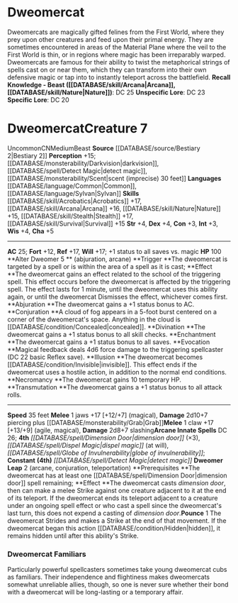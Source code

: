 ﻿---
ac: '25'
alignment: CN
charisma: '+5'
constitution: '+3'
creature_ability:
- Abjuration
- Alter Dweomer
- Conjuration
- Divination
- Dweomer Leap
- Enchantment
- Evocation
- ''
- Illusion
- Necromancy
- Pounce
- Transmutation
dexterity: '+4'
fortitude: '+12'
hp: '100'
id: '643'
intelligence: '+3'
land_speed: '35'
language:
- '[[DATABASE/language/Common|Common]]'
- '[[DATABASE/language/Sylvan|Sylvan]]'
level: '7'
max_speed: '35'
name: Dweomercat
perception: '+15'
rarity: Uncommon
reflex: '+17'
sense:
- '[[DATABASE/monsterability/Darkvision|darkvision]]'
- '[[DATABASE/spell/Detect Magic|detect magic]]'
- '[[DATABASE/monsterability/Scent|scent(imprecise) 30 feet]]'
size: Medium
skill:
- '[[DATABASE/skill/Acrobatics|Acrobatics]] +17'
- '[[DATABASE/skill/Arcana|Arcana]] +16'
- '[[DATABASE/skill/Nature|Nature]] +15'
- '[[DATABASE/skill/Stealth|Stealth]] +17'
- '[[DATABASE/skill/Survival|Survival]] +15'
source: '[[DATABASE/source/Bestiary 2|Bestiary 2]]'
speed:
- 35 feet
spell:
- '[[DATABASE/spell/Detect Magic|Detect Magic]]'
- '[[DATABASE/spell/Dimension Door|Dimension Door]]'
- '[[DATABASE/spell/Dispel Magic|Dispel Magic]]'
- '[[DATABASE/spell/Globe of Invulnerability|Globe of Invulnerability]]'
strength: '+4'
strength_req: '4'
strongest_save:
- Reflex
- Will
trait:
- '[[DATABASE/trait/Beast|Beast]]'
- '[[DATABASE/trait/Uncommon|Uncommon]]'
type: Creature
vision: Darkvision
weakest_save:
- Fortitude
will: '+17'
wisdom: '+4'

---
# Dweomercat

Dweomercats are magically gifted felines from the First World, where they prey upon other creatures and feed upon their primal energy. They are sometimes encountered in areas of the Material Plane where the veil to the First World is thin, or in regions where magic has been irreparably warped. Dweomercats are famous for their ability to twist the metaphorical strings of spells cast on or near them, which they can transform into their own defensive magic or tap into to instantly teleport across the battlefield.
**Recall Knowledge - Beast ([[DATABASE/skill/Arcana|Arcana]], [[DATABASE/skill/Nature|Nature]])**: DC 25
**Unspecific Lore**: DC 23
**Specific Lore**: DC 20

# Dweomercat<span class="item-type">Creature 7</span>

<span class="trait-uncommon item-trait">Uncommon</span><span class="trait-alignment item-trait">CN</span><span class="trait-size item-trait">Medium</span><span class="item-trait">Beast</span>
**Source** [[DATABASE/source/Bestiary 2|Bestiary 2]] 
**Perception** +15; [[DATABASE/monsterability/Darkvision|darkvision]], [[DATABASE/spell/Detect Magic|detect magic]], [[DATABASE/monsterability/Scent|scent (imprecise) 30 feet]]
**Languages** [[DATABASE/language/Common|Common]], [[DATABASE/language/Sylvan|Sylvan]]
**Skills** [[DATABASE/skill/Acrobatics|Acrobatics]] +17, [[DATABASE/skill/Arcana|Arcana]] +16, [[DATABASE/skill/Nature|Nature]] +15, [[DATABASE/skill/Stealth|Stealth]] +17, [[DATABASE/skill/Survival|Survival]] +15
**Str** +4, **Dex** +4, **Con** +3, **Int** +3, **Wis** +4, **Cha** +5

---
**AC** 25; **Fort** +12, **Ref** +17, **Will** +17; +1 status to all saves vs. magic
**HP** 100
<span class="in-box-ability">**Alter Dweomer <span class="action-icon">5</span> ** (abjuration, arcane) **Trigger **The dweomercat is targeted by a spell or is within the area of a spell as it is cast; **Effect **The dweomercat gains an effect related to the school of the triggering spell. This effect occurs before the dweomercat is affected by the triggering spell. The effect lasts for 1 minute, until the dweomercat uses this ability again, or until the dweomercat Dismisses the effect, whichever comes first. </span><span class="in-box-ability">**Abjuration **The dweomercat gains a +1 status bonus to AC. </span><span class="in-box-ability">**Conjuration **A cloud of fog appears in a 5-foot burst centered on a corner of the dweomercat's space. Anything in the cloud is [[DATABASE/condition/Concealed|concealed]]. </span><span class="in-box-ability">**Divination **The dweomercat gains a +1 status bonus to all skill checks. </span><span class="in-box-ability">**Enchantment **The dweomercat gains a +1 status bonus to all saves. </span><span class="in-box-ability">**Evocation **Magical feedback deals 4d6 force damage to the triggering spellcaster (DC 22 basic Reflex save). </span><span class="in-box-ability">**Illusion **The dweomercat becomes [[DATABASE/condition/Invisible|invisible]]. This effect ends if the dweomercat uses a hostile action, in addition to the normal end conditions. </span><span class="in-box-ability">**Necromancy **The dweomercat gains 10 temporary HP. </span><span class="in-box-ability">**Transmutation **The dweomercat gains a +1 status bonus to all attack rolls.</span>

---
**Speed** 35 feet
<span class="in-box-ability">**Melee** <span class="action-icon">1</span> jaws +17 [+12/+7] (magical), **Damage** 2d10+7 piercing plus [[DATABASE/monsterability/Grab|Grab]]</span><span class="in-box-ability">**Melee** <span class="action-icon">1</span> claw +17 [+13/+9] (agile, magical), **Damage** 2d8+7 slashing</span>**Arcane Innate Spells** DC 26; **4th** _[[DATABASE/spell/Dimension Door|dimension door]]_ (×3), _[[DATABASE/spell/Dispel Magic|dispel magic]]_ (at will), _[[DATABASE/spell/Globe of Invulnerability|globe of invulnerability]]_; **Constant** **(4th)** _[[DATABASE/spell/Detect Magic|detect magic]]_
<span class="in-box-ability">**Dweomer Leap** <span class="action-icon">2</span> (arcane, conjuration, teleportation) **Prerequisites **The dweomercat has at least one [[DATABASE/spell/Dimension Door|dimension door]] spell remaining; **Effect **The dweomercat casts _dimension door_, then can make a melee Strike against one creature adjacent to it at the end of its teleport. If the dweomercat ends its teleport adjacent to a creature under an ongoing spell effect or who cast a spell since the dweomercat's last turn, this does not expend a casting of _dimension door_.</span><span class="in-box-ability">**Pounce** <span class="action-icon">1</span> The dweomercat Strides and makes a Strike at the end of that movement. If the dweomercat began this action [[DATABASE/condition/Hidden|hidden]], it remains hidden until after this ability's Strike.</span>

###  Dweomercat Familiars

Particularly powerful spellcasters sometimes take young dweomercat cubs as familiars. Their independence and flightiness makes dweomercats somewhat unreliable allies, though, so one is never sure whether their bond with a dweomercat will be long-lasting or a temporary affair.